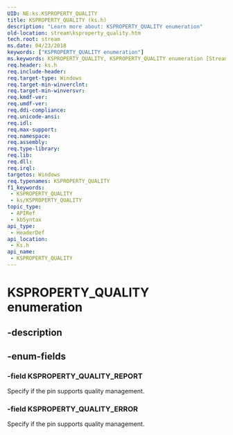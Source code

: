 ```yaml
---
UID: NE:ks.KSPROPERTY_QUALITY
title: KSPROPERTY_QUALITY (ks.h)
description: "Learn more about: KSPROPERTY_QUALITY enumeration"
old-location: stream\ksproperty_quality.htm
tech.root: stream
ms.date: 04/23/2018
keywords: ["KSPROPERTY_QUALITY enumeration"]
ms.keywords: KSPROPERTY_QUALITY, KSPROPERTY_QUALITY enumeration [Streaming Media Devices], KSPROPERTY_QUALITY_ERROR, KSPROPERTY_QUALITY_REPORT, ks/KSPROPERTY_QUALITY, ks/KSPROPERTY_QUALITY_ERROR, ks/KSPROPERTY_QUALITY_REPORT, stream.ksproperty_quality
req.header: ks.h
req.include-header: 
req.target-type: Windows
req.target-min-winverclnt: 
req.target-min-winversvr: 
req.kmdf-ver: 
req.umdf-ver: 
req.ddi-compliance: 
req.unicode-ansi: 
req.idl: 
req.max-support: 
req.namespace: 
req.assembly: 
req.type-library: 
req.lib: 
req.dll: 
req.irql: 
targetos: Windows
req.typenames: KSPROPERTY_QUALITY
f1_keywords:
 - KSPROPERTY_QUALITY
 - ks/KSPROPERTY_QUALITY
topic_type:
 - APIRef
 - kbSyntax
api_type:
 - HeaderDef
api_location:
 - Ks.h
api_name:
 - KSPROPERTY_QUALITY
---
```


# KSPROPERTY_QUALITY enumeration


## -description

## -enum-fields

### -field KSPROPERTY_QUALITY_REPORT

Specify if the pin supports quality management.

### -field KSPROPERTY_QUALITY_ERROR

Specify if the pin supports quality management.

